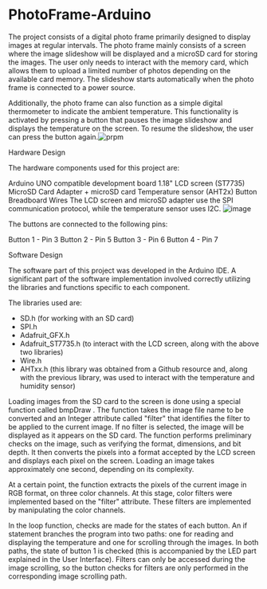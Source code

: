 # PhotoFrame-Arduino
The project consists of a digital photo frame primarily designed to display images at regular intervals. The photo frame mainly consists of a screen where the image slideshow will be displayed and a microSD card for storing the images. The user only needs to interact with the memory card, which allows them to upload a limited number of photos depending on the available card memory. The slideshow starts automatically when the photo frame is connected to a power source.

Additionally, the photo frame can also function as a simple digital thermometer to indicate the ambient temperature. This functionality is activated by pressing a button that pauses the image slideshow and displays the temperature on the screen. To resume the slideshow, the user can press the button again.![prpm](https://github.com/Raluca14/PhotoFrame-Arduino/assets/113622449/fe5feb74-1c5e-4ed4-bb24-3ce7e64eae2b)

Hardware Design

The hardware components used for this project are:

Arduino UNO compatible development board
1.18" LCD screen (ST7735)
MicroSD Card Adapter + microSD card
Temperature sensor (AHT2x)
Button
Breadboard
Wires
The LCD screen and microSD adapter use the SPI communication protocol, while the temperature sensor uses I2C.
![image](https://github.com/Raluca14/PhotoFrame-Arduino/assets/113622449/527db521-b368-45e7-ad97-cfb340c48121)

The buttons are connected to the following pins:

Button 1 - Pin 3
Button 2 - Pin 5
Button 3 - Pin 6
Button 4 - Pin 7

Software Design 

The software part of this project was developed in the Arduino IDE. A significant part of the software implementation involved correctly utilizing the libraries and functions specific to each component.

The libraries used are:

- SD.h (for working with an SD card)
- SPI.h
- Adafruit_GFX.h
- Adafruit_ST7735.h (to interact with the LCD screen, along with the above two libraries)
- Wire.h
- AHTxx.h (this library was obtained from a Github resource and, along with the previous library, was used to interact with the temperature and humidity sensor)

Loading images from the SD card to the screen is done using a special function called bmpDraw . The function takes the image file name to be converted and an Integer attribute called "filter" that identifies the filter to be applied to the current image. If no filter is selected, the image will be displayed as it appears on the SD card. The function performs preliminary checks on the image, such as verifying the format, dimensions, and bit depth. It then converts the pixels into a format accepted by the LCD screen and displays each pixel on the screen. Loading an image takes approximately one second, depending on its complexity.

At a certain point, the function extracts the pixels of the current image in RGB format, on three color channels. At this stage, color filters were implemented based on the "filter" attribute. These filters are implemented by manipulating the color channels.

In the loop function, checks are made for the states of each button. An if statement branches the program into two paths: one for reading and displaying the temperature and one for scrolling through the images. In both paths, the state of button 1 is checked (this is accompanied by the LED part explained in the User Interface). Filters can only be accessed during the image scrolling, so the button checks for filters are only performed in the corresponding image scrolling path.

